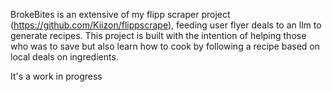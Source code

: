 BrokeBites is an extensive of my flipp scraper project (https://github.com/Kiizon/flippscrape), feeding user flyer deals to an llm to generate recipes.
This project is built with the intention of helping those who was to save but also learn how to cook by 
following a recipe based on local deals on ingredients.

It's a work in progress
